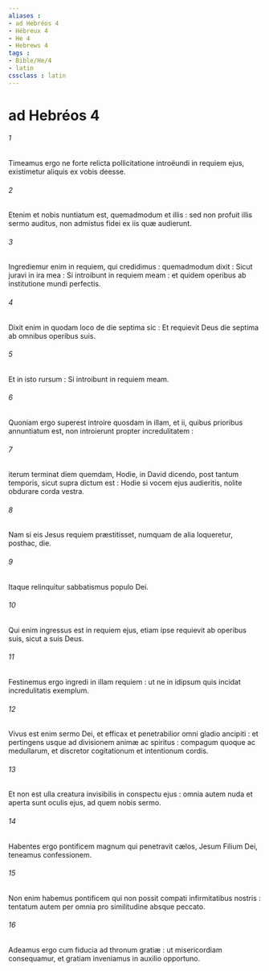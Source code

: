 ```yaml
---
aliases : 
- ad Hebréos 4
- Hébreux 4
- He 4
- Hebrews 4
tags : 
- Bible/He/4
- latin
cssclass : latin
---
```


# ad Hebréos 4

###### 1
Timeamus ergo ne forte relicta pollicitatione introëundi in requiem ejus, existimetur aliquis ex vobis deesse.
###### 2
Etenim et nobis nuntiatum est, quemadmodum et illis : sed non profuit illis sermo auditus, non admistus fidei ex iis quæ audierunt.
###### 3
Ingrediemur enim in requiem, qui credidimus : quemadmodum dixit : Sicut juravi in ira mea : Si introibunt in requiem meam : et quidem operibus ab institutione mundi perfectis.
###### 4
Dixit enim in quodam loco de die septima sic : Et requievit Deus die septima ab omnibus operibus suis.
###### 5
Et in isto rursum : Si introibunt in requiem meam.
###### 6
Quoniam ergo superest introire quosdam in illam, et ii, quibus prioribus annuntiatum est, non introierunt propter incredulitatem :
###### 7
iterum terminat diem quemdam, Hodie, in David dicendo, post tantum temporis, sicut supra dictum est : Hodie si vocem ejus audieritis, nolite obdurare corda vestra.
###### 8
Nam si eis Jesus requiem præstitisset, numquam de alia loqueretur, posthac, die.
###### 9
Itaque relinquitur sabbatismus populo Dei.
###### 10
Qui enim ingressus est in requiem ejus, etiam ipse requievit ab operibus suis, sicut a suis Deus.
###### 11
Festinemus ergo ingredi in illam requiem : ut ne in idipsum quis incidat incredulitatis exemplum.
###### 12
Vivus est enim sermo Dei, et efficax et penetrabilior omni gladio ancipiti : et pertingens usque ad divisionem animæ ac spiritus : compagum quoque ac medullarum, et discretor cogitationum et intentionum cordis.
###### 13
Et non est ulla creatura invisibilis in conspectu ejus : omnia autem nuda et aperta sunt oculis ejus, ad quem nobis sermo.
###### 14
Habentes ergo pontificem magnum qui penetravit cælos, Jesum Filium Dei, teneamus confessionem.
###### 15
Non enim habemus pontificem qui non possit compati infirmitatibus nostris : tentatum autem per omnia pro similitudine absque peccato.
###### 16
Adeamus ergo cum fiducia ad thronum gratiæ : ut misericordiam consequamur, et gratiam inveniamus in auxilio opportuno.
